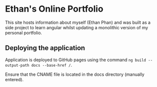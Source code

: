 # Ethan's Online Portfolio

This site hosts information about myself (Ethan Phan) and was built as a side project to learn angular whilst updating a monolithic version of my personal portfolio.

## Deploying the application

Application is deployed to GitHub pages using the command `ng build --output-path docs --base-href /`.

Ensure that the CNAME file is located in the docs directory (manually entered).
